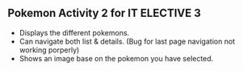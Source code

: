 ## Pokemon Activity 2 for IT ELECTIVE 3

- Displays the different pokemons.
- Can navigate both list & details. (Bug for last page navigation not working porperly)
- Shows an image base on the pokemon you have selected.
